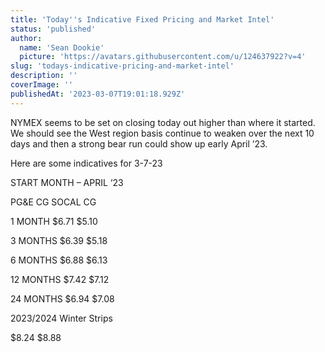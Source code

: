 ```yaml
---
title: 'Today''s Indicative Fixed Pricing and Market Intel'
status: 'published'
author:
  name: 'Sean Dookie'
  picture: 'https://avatars.githubusercontent.com/u/124637922?v=4'
slug: 'todays-indicative-pricing-and-market-intel'
description: ''
coverImage: ''
publishedAt: '2023-03-07T19:01:18.929Z'
---
```


NYMEX seems to be set on closing today out higher than where it started. We should see the West region basis continue to weaken over the next 10 days and then a strong bear run could show up early April ’23.

Here are some indicatives for 3-7-23

START MONTH – APRIL ‘23

PG&E CG SOCAL CG

1 MONTH $6.71 $5.10

3 MONTHS $6.39 $5.18

6 MONTHS $6.88 $6.13

12 MONTHS $7.42 $7.12

24 MONTHS $6.94 $7.08

2023/2024 Winter Strips

$8.24 $8.88

